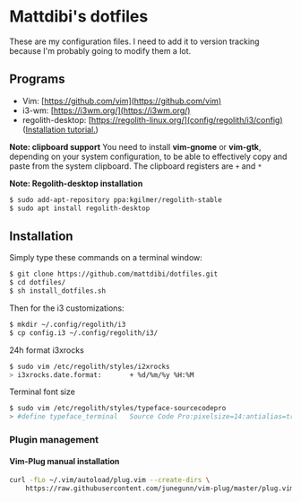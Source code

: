 # Mattdibi's dotfiles
These are my configuration files. I need to add it to version tracking because I'm probably going to modify them a lot.


## Programs
- Vim:  [https://github.com/vim](https://github.com/vim)
- i3-wm: [https://i3wm.org/](https://i3wm.org/)
- regolith-desktop: [https://regolith-linux.org/](config/regolith/i3/config) ([Installation tutorial.](https://www.omgubuntu.co.uk/2019/06/install-regolith-linux-i3-gaps-ubuntu))

**Note: clipboard support** You need to install **vim-gnome** or **vim-gtk**, depending on your system configuration, to be able to effectively copy and paste from the system clipboard. The clipboard registers are `+` and `*`  

**Note: Regolith-desktop installation**
```sh
$ sudo add-apt-repository ppa:kgilmer/regolith-stable
$ sudo apt install regolith-desktop
```

## Installation
Simply type these commands on a terminal window:

```sh
$ git clone https://github.com/mattdibi/dotfiles.git
$ cd dotfiles/
$ sh install_dotfiles.sh
```

Then for the i3 customizations:

```sh
$ mkdir ~/.config/regolith/i3
$ cp config.i3 ~/.config/regolith/i3/
```

24h format i3xrocks
```sh
$ sudo vim /etc/regolith/styles/i2xrocks
> i3xrocks.date.format:       + %d/%m/%y %H:%M
```

Terminal font size
```sh
$ sudo vim /etc/regolith/styles/typeface-sourcecodepro
> #define typeface_terminal   Source Code Pro:pixelsize=14:antialias=true:autohint=true
```

### Plugin management

#### Vim-Plug manual installation
```sh
curl -fLo ~/.vim/autoload/plug.vim --create-dirs \
    https://raw.githubusercontent.com/junegunn/vim-plug/master/plug.vim
```
